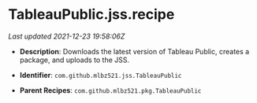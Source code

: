 # TableauPublic.jss.recipe

_Last updated 2021-12-23 19:58:06Z_

- **Description**: Downloads the latest version of Tableau Public, creates a package, and uploads to the JSS.

- **Identifier**: `com.github.mlbz521.jss.TableauPublic`

- **Parent Recipes**: `com.github.mlbz521.pkg.TableauPublic`